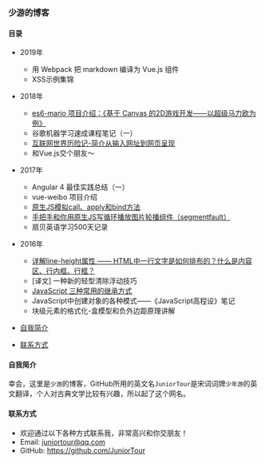 ### 少游的博客



#### 目录

- 2019年
  - 用 Webpack 把 markdown 编译为 Vue.js 组件
  - XSS示例集锦
- 2018年
  - [es6-mario 项目介绍：《基于 Canvas 的2D游戏开发——以超级马力欧为例》](https://github.com/JuniorTour/blog/issues/6)
  - 谷歌机器学习速成课程笔记（一）
  - [互联网世界历险记-简介从输入网址到网页呈现](https://github.com/JuniorTour/blog/issues/1)
  - 和Vue.js交个朋友～
- 2017年
  - Angular 4 最佳实践总结（一）
  - vue-weibo 项目介绍
  - [原生JS模拟call、apply和bind方法](https://github.com/JuniorTour/blog/issues/2)
  - [手把手和你用原生JS写循环播放图片轮播组件（segmentfault）](https://segmentfault.com/a/1190000009706391)
  - 扇贝英语学习500天记录
- 2016年
  - [详解line-height属性 —— HTML中一行文字是如何排布的？什么是内容区、行内框、行框？](https://github.com/JuniorTour/blog/issues/3)
  - [译文] 一种新的轻型清除浮动技巧
  - [JavaScript 三种常用的继承方式](https://github.com/JuniorTour/blog/issues/4)
  - JavaScript中创建对象的各种模式——《JavaScript高程设》笔记
  - 块级元素的格式化-盒模型和负外边距原理讲解

- [自我简介](https://github.com/JuniorTour/blog#%E8%87%AA%E6%88%91%E7%AE%80%E4%BB%8B)
- [联系方式](https://github.com/JuniorTour/blog#%E8%81%94%E7%B3%BB%E6%96%B9%E5%BC%8F)



#### 自我简介

幸会，这里是`少游`的博客，GitHub所用的英文名`JuniorTour`是宋词词牌`少年游`的英文翻译，个人对古典文学比较有兴趣，所以起了这个网名。



#### 联系方式

- 欢迎通过以下各种方式联系我，非常高兴和你交朋友！
- Email: juniortour@qq.com
- GitHub: https://github.com/JuniorTour
